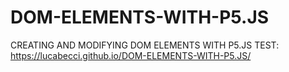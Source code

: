 # DOM-ELEMENTS-WITH-P5.JS
CREATING AND MODIFYING DOM ELEMENTS WITH P5.JS
TEST: https://lucabecci.github.io/DOM-ELEMENTS-WITH-P5.JS/
